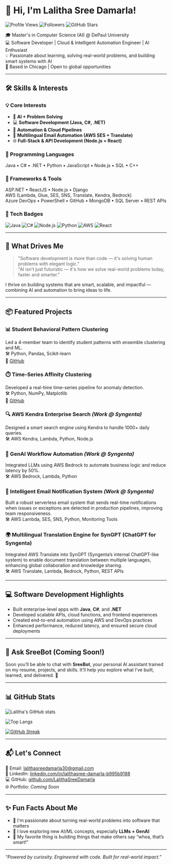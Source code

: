 # 👋 Hi, I'm Lalitha Sree Damarla!

![Profile Views](https://komarev.com/ghpvc/?username=LalithaSreeDamarla&style=flat-square&color=blue)
![Followers](https://img.shields.io/github/followers/LalithaSreeDamarla?style=social)
![GitHub Stars](https://img.shields.io/github/stars/LalithaSreeDamarla?style=social)

🎓 Master's in Computer Science (AI) @ DePaul University  
💻 Software Developer | Cloud & Intelligent Automation Engineer | AI Enthusiast  
💡 Passionate about learning, solving real-world problems, and building smart systems with AI  
📍 Based in Chicago | Open to global opportunities

---

## 🛠️ Skills & Interests

### 💡 Core Interests  
- 🧠 **AI + Problem Solving**  
- 💻 **Software Development (Java, C#, .NET)**  
- 🔄 **Automation & Cloud Pipelines**  
- 📩 **Multilingual Email Automation (AWS SES + Translate)**  
- 🌐 **Full-Stack & API Development (Node.js + React)**

### 🧰 Programming Languages  
Java • C# • .NET • Python • JavaScript • Node.js • SQL • C++

### 🚀 Frameworks & Tools  
ASP.NET • ReactJS • Node.js • Django  
AWS (Lambda, Glue, SES, SNS, Translate, Kendra, Bedrock)  
Azure DevOps • PowerShell • GitHub • MongoDB • SQL Server • REST APIs

### 🧪 Tech Badges  
![Java](https://img.shields.io/badge/Java-ED8B00?style=for-the-badge&logo=java&logoColor=white)
![C#](https://img.shields.io/badge/C%23-239120?style=for-the-badge&logo=c-sharp&logoColor=white)
![Node.js](https://img.shields.io/badge/Node.js-339933?style=for-the-badge&logo=nodedotjs&logoColor=white)
![Python](https://img.shields.io/badge/Python-3670A0?style=for-the-badge&logo=python&logoColor=ffdd54)
![AWS](https://img.shields.io/badge/AWS-232F3E?style=for-the-badge&logo=amazon-aws&logoColor=white)
![React](https://img.shields.io/badge/React-20232A?style=for-the-badge&logo=react&logoColor=61DAFB)

---

## 🧠 What Drives Me

> "Software development is more than code — it's solving human problems with elegant logic."  
> "AI isn’t just futuristic — it's how we solve real-world problems today, faster and smarter."

I thrive on building systems that are smart, scalable, and impactful — combining AI and automation to bring ideas to life.

---

## 📦 Featured Projects

### 📊 Student Behavioral Pattern Clustering  
Led a 4-member team to identify student patterns with ensemble clustering and ML.  
🛠️ Python, Pandas, Scikit-learn  
🔗 [GitHub](https://github.com/LalithaSreeDamarla/student-behavior-ensemble-clustering)

### ⏱️ Time-Series Affinity Clustering  
Developed a real-time time-series pipeline for anomaly detection.  
🛠️ Python, NumPy, Matplotlib  
🔗 [GitHub](https://github.com/LalithaSreeDamarla/clustering-pyqt-app)

### 🔍 AWS Kendra Enterprise Search *(Work @ Syngenta)*  
Designed a smart search engine using Kendra to handle 1000+ daily queries.  
🛠️ AWS Kendra, Lambda, Python, Node.js

### 🤖 GenAI Workflow Automation *(Work @ Syngenta)*  
Integrated LLMs using AWS Bedrock to automate business logic and reduce latency by 50%.  
🛠️ AWS Bedrock, Lambda, Python

### 📩 Intelligent Email Notification System *(Work @ Syngenta)* 
Built a robust serverless email system that sends real-time notifications when issues or exceptions are detected in production pipelines, improving team responsiveness.  
🛠️ AWS Lambda, SES, SNS, Python, Monitoring Tools

### 🌍 Multilingual Translation Engine for SynGPT (ChatGPT for Syngenta)  
Integrated AWS Translate into SynGPT (Syngenta’s internal ChatGPT-like system) to enable document translation between multiple languages, enhancing global collaboration and knowledge sharing.  
🛠️ AWS Translate, Lambda, Bedrock, Python, REST APIs


---

## 💻 Software Development Highlights

- Built enterprise-level apps with **Java**, **C#**, and **.NET**
- Developed scalable APIs, cloud functions, and frontend experiences  
- Created end-to-end automation using AWS and DevOps practices  
- Enhanced performance, reduced latency, and ensured secure cloud deployments

---

## 🤖 Ask SreeBot (Coming Soon!)  
Soon you’ll be able to chat with **SreeBot**, your personal AI assistant trained on my resume, projects, and skills. It’ll help you explore what I’ve built, learned, and delivered. 💬

---

## 📊 GitHub Stats

![Lalitha's GitHub stats](https://github-readme-stats.vercel.app/api?username=LalithaSreeDamarla&show_icons=true&theme=radical&count_private=true)

![Top Langs](https://github-readme-stats.vercel.app/api/top-langs/?username=LalithaSreeDamarla&layout=compact&theme=radical)

[![GitHub Streak](https://github-readme-streak-stats.herokuapp.com?user=LalithaSreeDamarla&theme=radical)](https://git.io/streak-stats)

---

## 📬 Let's Connect

📧 Email: [lalithasreedamarla30@gmail.com](mailto:lalithasreedamarla30@gmail.com)  
💼 LinkedIn: [linkedin.com/in/lalithasree-damarla-b995b9188](https://www.linkedin.com/in/lalithasree-damarla-b995b9188)  
💻 GitHub: [github.com/LalithaSreeDamarla](https://github.com/LalithaSreeDamarla)  
🌐 Portfolio: *Coming Soon*

---

## ✨ Fun Facts About Me

- 🚀 I'm passionate about turning real-world problems into software that matters  
- 🌱 I love exploring new AI/ML concepts, especially **LLMs + GenAI**  
- 🧠 My favorite thing is building things that make others say “whoa, that’s smart!”

---

*“Powered by curiosity. Engineered with code. Built for real-world impact.”*
